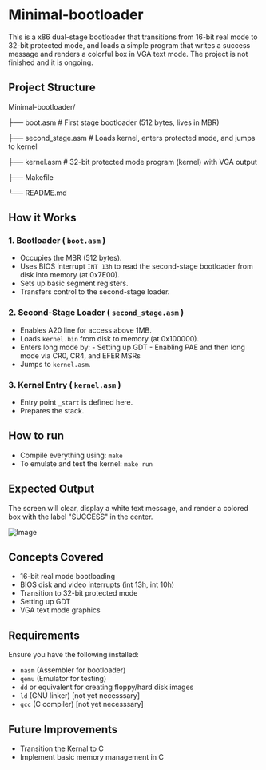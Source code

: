 # Minimal-bootloader
This is a x86 dual-stage bootloader that transitions from 16-bit real mode to 32-bit protected mode, and loads a simple program that writes a success message and renders a colorful box in VGA text mode.
The project is not finished and it is ongoing.

## Project Structure

Minimal-bootloader/

├── boot.asm           # First stage bootloader (512 bytes, lives in MBR)

├── second_stage.asm   # Loads kernel, enters protected mode, and jumps to kernel

├── kernel.asm         # 32-bit protected mode program (kernel) with VGA output

├── Makefile

└── README.md

## How it Works

### 1. Bootloader ( `boot.asm` )
- Occupies the MBR (512 bytes).
- Uses BIOS interrupt `INT 13h` to read the second-stage bootloader from disk into memory (at 0x7E00).
- Sets up basic segment registers.
- Transfers control to the second-stage loader.

### 2. Second-Stage Loader ( `second_stage.asm` )
- Enables A20 line for access above 1MB.
- Loads `kernel.bin` from disk to memory (at 0x100000).
- Enters long mode by:
      - Setting up GDT
      - Enabling PAE and then long mode via CR0, CR4, and EFER MSRs
- Jumps to `kernel.asm`.

### 3. Kernel Entry ( `kernel.asm` )
- Entry point `_start` is defined here.
- Prepares the stack.

## How to run
- Compile everything using: `make`
- To emulate and test the kernel: `make run`


## Expected Output
The screen will clear, display a white text message, and render a colored box with the label "SUCCESS" in the center.

![Image](https://github.com/user-attachments/assets/cd9d417c-15ac-4136-97c7-2fe6d3cac3bf)

## Concepts Covered

- 16-bit real mode bootloading
- BIOS disk and video interrupts (int 13h, int 10h)
- Transition to 32-bit protected mode
- Setting up GDT
- VGA text mode graphics

## Requirements

Ensure you have the following installed:

- `nasm` (Assembler for bootloader)
- `qemu` (Emulator for testing)
- `dd` or equivalent for creating floppy/hard disk images
- `ld` (GNU linker) [not yet necesssary]
- `gcc` (C compiler) [not yet necesssary]



## Future Improvements
- Transition the Kernal to C 
- Implement basic memory management in C
